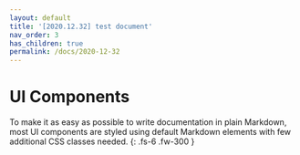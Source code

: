 ```yaml
---
layout: default
title: '[2020.12.32] test document'
nav_order: 3
has_children: true
permalink: /docs/2020-12-32
---
```


# UI Components

To make it as easy as possible to write documentation in plain Markdown, most UI components are styled using default Markdown elements with few additional CSS classes needed.
{: .fs-6 .fw-300 }
